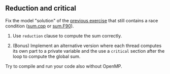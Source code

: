 ## Reduction and critical

Fix the model "solution" of the [previous exercise](../race-condition/) that
still contains a race condition ([sum.cpp](../race-condition/solution/sum.cpp) or
[sum.F90](../race-condition/solution/sum.F90)).

1. Use `reduction` clause to compute the sum correctly.

2. (Bonus) Implement an alternative version where each thread computes its
   own part to a private variable and the use a `critical` section after
   the loop to compute the global sum.

Try to compile and run your code also without OpenMP.
